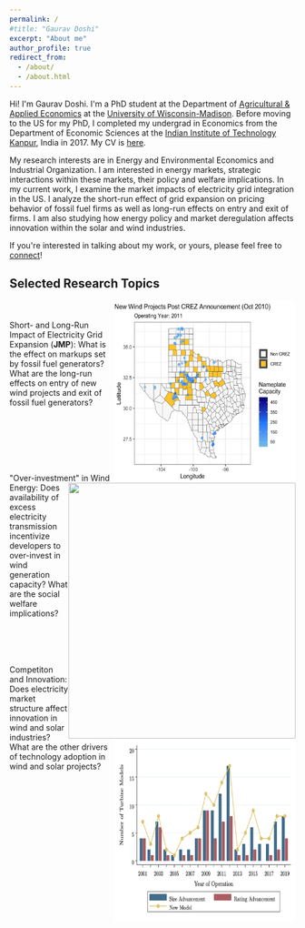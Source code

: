 ```yaml
---
permalink: /
#title: "Gaurav Doshi"
excerpt: "About me"
author_profile: true
redirect_from: 
  - /about/
  - /about.html
---
```


Hi! I'm Gaurav Doshi. I'm a PhD student at the Department of [Agricultural & Applied Economics](https://aae.wisc.edu/) at the [University of Wisconsin-Madison](https://www.wisc.edu/). Before moving to the US for my PhD, I completed my undergrad in Economics from the Department of Economic Sciences at the [Indian Institute of Technology Kanpur](https://www.iitk.ac.in/), India in 2017. My CV is [here](http://gdoshi2.github.io/files/CV.pdf).

My research interests are in Energy and Environmental Economics and Industrial Organization. I am interested in energy markets, strategic interactions within these markets, their policy and welfare implications. In my current work, I examine the market impacts of electricity grid integration in the US. I analyze the short-run effect of grid expansion on pricing behavior of fossil fuel firms as well as long-run effects on entry and exit of firms. I am also studying how energy policy and market deregulation affects innovation within the solar and wind industries. 

If you're interested in talking about my work, or yours, please feel free to [connect](mailto:gdoshi2@wisc.edu)!

Selected Research Topics
----
<img align="right" width="320" height="320" src="images/new_projects.gif">  <br/> <br/>
Short- and Long-Run Impact of Electricity Grid Expansion (**JMP**): What is the effect on markups set by fossil fuel generators? What are the long-run effects on entry of new wind projects and exit of fossil fuel generators? <br/>
<br/><br/><br/><br/>

<img align="right" width="400" height="450" src="images/wind_curtailment.gif">  <br/> <br/>
"Over-investment" in Wind Energy: Does availability of excess electricity transmission incentivize developers to over-invest in wind generation capacity? What are the social welfare implications? 
<br/> <br/> <br/> <br/>

<img align="right" width="320" height="320" src="images/new_models_advancements.png">  <br/>
Competiton and Innovation: Does electricity market structure affect innovation in wind and solar industries? What are the other drivers of technology adoption in wind and solar projects? <br/> <br/>
